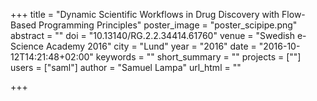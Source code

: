 +++
title = "Dynamic Scientific Workflows in Drug Discovery with Flow-Based Programming Principles"
poster_image = "poster_scipipe.png"
abstract = ""
doi = "10.13140/RG.2.2.34414.61760"
venue = "Swedish e-Science Academy 2016"
city = "Lund"
year = "2016"
date = "2016-10-12T14:21:48+02:00"
keywords = ""
short_summary = ""
projects = [""]
users = ["saml"]
author = "Samuel Lampa"
url_html = ""

+++

